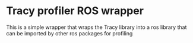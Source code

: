 # Tracy profiler ROS wrapper

This is a simple wrapper that wraps the Tracy library into a ros library that can be imported by other ros packages for profiling